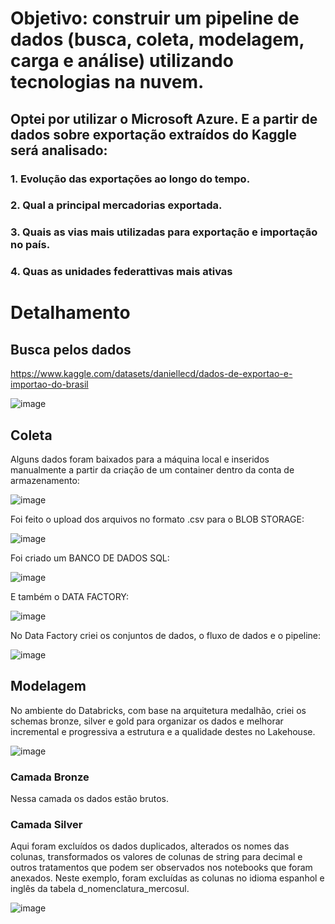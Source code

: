 # Objetivo: construir um pipeline de dados (busca, coleta, modelagem, carga e análise) utilizando tecnologias na nuvem.

## Optei por utilizar o Microsoft Azure. E a partir de dados sobre exportação extraídos do Kaggle será analisado:

### 1. Evolução das exportações ao longo do tempo.
### 2. Qual a principal mercadorias exportada.
### 3. Quais as vias mais utilizadas para exportação e importação no país.
### 4. Quas as unidades federattivas mais ativas

# Detalhamento

## Busca pelos dados

https://www.kaggle.com/datasets/daniellecd/dados-de-exportao-e-importao-do-brasil

![image](https://github.com/nathaliasch/mvp-engenharia-dados/assets/108892573/0372ccae-366e-47c0-89e5-2466df619a21)

## Coleta

Alguns dados foram baixados para a máquina local e inseridos manualmente a partir da criação de um container dentro da conta de armazenamento:

![image](https://github.com/nathaliasch/mvp-engenharia-dados/assets/108892573/8c10db03-e957-43a5-b627-3858adc4df04)

Foi feito o upload dos arquivos no formato .csv para o BLOB STORAGE:

![image](https://github.com/nathaliasch/mvp-engenharia-dados/assets/108892573/e5b933df-015a-48c6-a051-6a777c0bc5da)

Foi criado um BANCO DE DADOS SQL:

![image](https://github.com/nathaliasch/mvp-engenharia-dados/assets/108892573/2c754312-fe78-44cb-aac8-9770f0aca3f4)

E também o DATA FACTORY:

![image](https://github.com/nathaliasch/mvp-engenharia-dados/assets/108892573/2d78fdc9-667a-4bbc-91bc-a4a08b840af3)

No Data Factory criei os conjuntos de dados, o fluxo de dados e o pipeline:

![image](https://github.com/nathaliasch/mvp-engenharia-dados/assets/108892573/f00766c5-85ef-4b20-9c5d-f6286293a169)

## Modelagem

No ambiente do Databricks, com base na arquitetura medalhão, criei os schemas bronze, silver e gold para organizar os dados e melhorar incremental e progressiva a estrutura e a qualidade destes no Lakehouse.

![image](https://github.com/nathaliasch/mvp-engenharia-dados/assets/108892573/028392e5-4f58-4dc9-9f54-a139b4dc5360)

### Camada Bronze

Nessa camada os dados estão brutos.

### Camada Silver

Aqui foram excluídos os dados duplicados, alterados os nomes das colunas, transformados os valores de colunas de string para decimal e outros tratamentos que podem ser observados nos notebooks que foram anexados. Neste exemplo, foram excluídas as colunas no idioma espanhol e inglês da tabela d_nomenclatura_mercosul.

![image](https://github.com/nathaliasch/mvp-engenharia-dados/assets/108892573/6ba6578c-28e5-4d33-bfae-9a8224b8f621)






